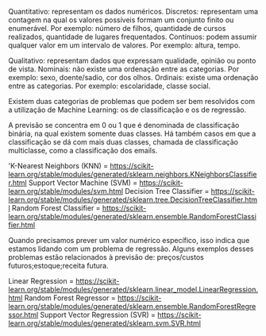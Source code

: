Quantitativo: representam os dados numéricos.
Discretos: representam uma contagem na qual os valores possíveis formam um conjunto finito ou enumerável. Por exemplo: número de filhos, quantidade de cursos realizados, quantidade de lugares frequentados.
Contínuos: podem assumir qualquer valor em um intervalo de valores. Por exemplo: altura, tempo.

Qualitativo: representam dados que expressam qualidade, opinião ou ponto de vista.
Nominais: não existe uma ordenação entre as categorias. Por exemplo: sexo, doente/sadio, cor dos olhos.
Ordinais: existe uma ordenação entre as categorias. Por exemplo: escolaridade, classe social.

Existem duas categorias de problemas que podem ser bem resolvidos com a utilização de Machine Learning:
 os de classificação e os de regressão.

A previsão se concentra em 0 ou 1  que é denominada de classificação binária, na qual existem somente duas classes.
Há também casos em que a classificação se dá com mais duas classes, chamada de classificação multiclasse, como a classificação dos emails.

'K-Nearest Neighbors (KNN) = https://scikit-learn.org/stable/modules/generated/sklearn.neighbors.KNeighborsClassifier.html
Support Vector Machine (SVM) = https://scikit-learn.org/stable/modules/svm.html
Decision Tree Classifier = https://scikit-learn.org/stable/modules/generated/sklearn.tree.DecisionTreeClassifier.html
Random Forest Classifier = https://scikit-learn.org/stable/modules/generated/sklearn.ensemble.RandomForestClassifier.html

Quando precisamos prever um valor numérico específico, isso indica que estamos lidando com um problema de regressão. Alguns exemplos desses problemas estão relacionados à previsão de:
preços/custos futuros;estoque;receita futura.

Linear Regression = https://scikit-learn.org/stable/modules/generated/sklearn.linear_model.LinearRegression.html
Random Forest Regressor = https://scikit-learn.org/stable/modules/generated/sklearn.ensemble.RandomForestRegressor.html
Support Vector Regression (SVR) = https://scikit-learn.org/stable/modules/generated/sklearn.svm.SVR.html


